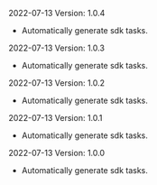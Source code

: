 2022-07-13 Version: 1.0.4
- Automatically generate sdk tasks.

2022-07-13 Version: 1.0.3
- Automatically generate sdk tasks.

2022-07-13 Version: 1.0.2
- Automatically generate sdk tasks.

2022-07-13 Version: 1.0.1
- Automatically generate sdk tasks.

2022-07-13 Version: 1.0.0
- Automatically generate sdk tasks.

